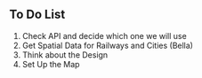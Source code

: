 ## To Do List

1. Check API and decide which one we will use
2. Get Spatial Data for Railways and Cities (Bella)
3. Think about the Design
4. Set Up the Map
